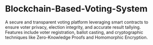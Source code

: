 # Blockchain-Based-Voting-System
A secure and transparent voting platform leveraging smart contracts to ensure voter privacy, election integrity, and accurate result tallying. Features include voter registration, ballot casting, and cryptographic techniques like Zero-Knowledge Proofs and Homomorphic Encryption.
